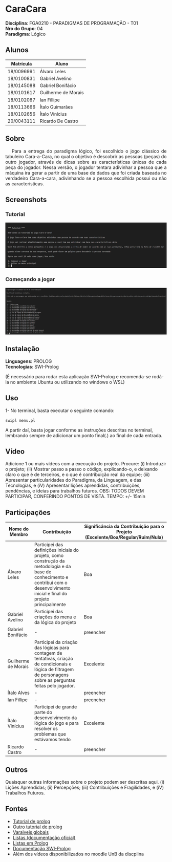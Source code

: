 # CaraCara

**Disciplina**: FGA0210 - PARADIGMAS DE PROGRAMAÇÃO - T01 <br>
**Nro do Grupo**: 04<br>
**Paradigma**: Lógico<br>

## Alunos
|Matrícula | Aluno |
| -- | -- |
| 18/0096991  |  Álvaro Leles |
| 18/0100831  |  Gabriel Avelino |
| 18/0145088  |  Gabriel Bonifácio |
| 18/0101617  |  Guilherme de Morais |
| 18/0102087  |  Ian Fillipe |
| 18/0113666  |  Ítalo Guimarães |
| 18/0102656  |  Ítalo Vinícius |
| 20/0043111  |  Ricardo De Castro |

## Sobre 
<p style="text-indent: 20px; text-align: justify">
Para a entrega do paradigma lógico, foi escolhido o jogo clássico de tabuleiro Cara-a-Cara, no qual o objetivo é descobrir as pessoas (peças) do outro jogador, através de dicas sobre as características únicas de cada peça do jogador. Nessa versão, o jogador tentara adivinhar a pessoa que a máquina ira gerar a partir de uma base de dados que foi criada baseada no verdadeiro Cara-a-cara, adivinhando se a pessoa escolhida possui ou não as características.
</p>

## Screenshots

### Tutorial
![img1](./img/screenshot_1.png)

### Começando a jogar
![img2](./img/screenshot_2.png)

## Instalação 
**Linguagens**: PROLOG<br>
**Tecnologias**: SWI-Prolog<br>

(É necessário para rodar esta aplicação SWI-Prolog e recomenda-se rodá-la no ambiente Ubuntu ou utilizando no windows o WSL)

## Uso 
1- No terminal, basta executar o seguinte comando:

```
swipl menu.pl
```

A partir daí, basta jogar conforme as instruções descritas no terminal, lembrando sempre de adicionar um ponto final(.) ao final de cada entrada.

## Vídeo
Adicione 1 ou mais vídeos com a execução do projeto.
Procure: 
(i) Introduzir o projeto;
(ii) Mostrar passo a passo o código, explicando-o, e deixando claro o que é de terceiros, e o que é contribuição real da equipe;
(iii) Apresentar particularidades do Paradigma, da Linguagem, e das Tecnologias, e
(iV) Apresentar lições aprendidas, contribuições, pendências, e ideias para trabalhos futuros.
OBS: TODOS DEVEM PARTICIPAR, CONFERINDO PONTOS DE VISTA.
TEMPO: +/- 15min

## Participações
|Nome do Membro | Contribuição | Significância da Contribuição para o Projeto (Excelente/Boa/Regular/Ruim/Nula) |
| -- | -- | -- |
| Álvaro Leles  | Participei das definições iniciais do projeto, como construção da metodologia e da base de conhecimento e contribuí com o desenvolvimento inicial e final do projeto principalmente  | Boa |
| Gabriel Avelino  |  Participei das criações do menu e da lógica do projeto | Boa |
| Gabriel Bonifácio  |  - | preencher |
| Guilherme de Morais  |  Participei da criação das lógicas para contagem de tentativas, criação de condicionais e lógica de filtragem de personagens sobre as perguntas feitas pelo jogador. | Excelente |
| Ítalo Alves  |  - | preencher |
| Ian Fillipe  | - | preencher |
| Ítalo Vinícius  | Participei de grande parte do desenvolvimento da lógica do jogo e para resolver os problemas que estávamos tendo | Excelente |
| Ricardo Castro  | - | preencher |

## Outros 
Quaisquer outras informações sobre o projeto podem ser descritas aqui.
(i) Lições Aprendidas;
(ii) Percepções;
(iii) Contribuições e Fragilidades, e
(iV) Trabalhos Futuros.

## Fontes
- [Tutorial de prolog](https://cs.union.edu/~striegnk/learn-prolog-now/html/)
- [Outro tutorial de prolog](https://cs.union.edu/~striegnk/learn-prolog-now/html/)
- [Varaiveis globais](https://www.swi-prolog.org/pldoc/man?section=gvar)
- [Listas (documentação oficial)](https://www.swi-prolog.org/pldoc/doc/_SWI_/library/lists.pl)
- [Listas em Prolog](https://www.tutorialspoint.com/prolog/prolog_lists.htm)
- [Documentação SWI-Prolog](https://www.swi-prolog.org)
- Além dos vídeos disponibilizados no moodle UnB da discplina
